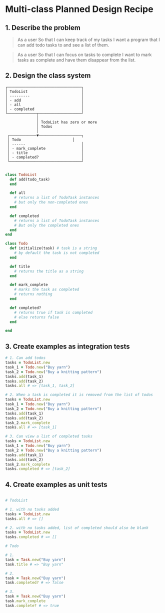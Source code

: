 # Multi-class Planned Design Recipe

## 1. Describe the problem

> As a user
> So that I can keep track of my tasks
> I want a program that I can add todo tasks to and see a list of them.

> As a user
> So that I can focus on tasks to complete
> I want to mark tasks as complete and have them disappear from the list.

## 2. Design the class system


```
┌─────────────────────────────────┐
│ TodoList                        │
│ ---------                       │
│ - add                           │
│ - all                           │
│ - completed                     │
└─────────────┬───────────────────┘
              │
              │ TodoList has zero or more
              │ Todos
              │
 ┌────────────▼───────────────────┐
 │ Todo                       │
 │ ------                         │
 │ - mark_complete                │
 │ - title                        │
 │ - completed?                   │
 └────────────────────────────────┘

```

```ruby

class TodoList
  def add(todo_task)
  end

  def all
    # returns a list of TodoTask instances
    # but only the non-completed ones
  end

  def completed
    # returns a list of TodoTask instances
    # But only the completed ones
  end
end

class Todo
  def initialize(task) # task is a string
    # by default the task is not completed
  end

  def title
    # returns the title as a string
  end

  def mark_complete
    # marks the task as completed
    # returns nothing
  end

  def completed?
    # returns true if task is completed
    # else returns false
  end

end

```

## 3. Create examples as integration tests

```ruby
# 1. Can add todos
tasks = TodoList.new
task_1 = Todo.new("Buy yarn")
task_2 = Todo.new("Buy a knitting pattern")
tasks.add(task_1)
tasks.add(task_2)
tasks.all # => [task_1, task_2]

# 2. When a task is completed it is removed from the list of todos
tasks = TodoList.new
task_1 = Todo.new("Buy yarn")
task_2 = Todo.new("Buy a knitting pattern")
tasks.add(task_1)
tasks.add(task_2)
task_2.mark_complete
tasks.all # => [task_1]

# 3. Can view a list of completed tasks
tasks = TodoList.new
task_1 = Todo.new("Buy yarn")
task_2 = Todo.new("Buy a knitting pattern")
tasks.add(task_1)
tasks.add(task_2)
task_2.mark_complete
tasks.completed # => [task_2]

```

## 4. Create examples as unit tests

```ruby

# TodoList

# 1. with no tasks added
tasks = TodoList.new
tasks.all # => []

# 2. with no tasks added, list of completed should also be blank
tasks = TodoList.new
tasks.completed # => []

# Todo

# 1.
task = Task.new("Buy yarn")
task.title # => "Buy yarn"

# 2.
task = Task.new("Buy yarn")
task.completed? # => false

# 3.
task = Task.new("Buy yarn")
task.mark_complete
task.complete? # => true






```